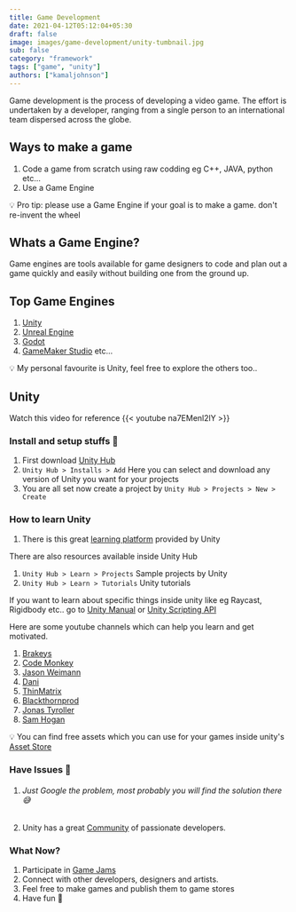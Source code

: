 ```yaml
---
title: Game Development
date: 2021-04-12T05:12:04+05:30
draft: false
image: images/game-development/unity-tumbnail.jpg
sub: false
category: "framework"
tags: ["game", "unity"]
authors: ["kamaljohnson"]
---
```

Game development is the process of developing a video game. The effort is undertaken by a developer, ranging from a single person to an international team dispersed across the globe.

## Ways to make a game

1. Code a game from scratch using raw codding eg C++, JAVA, python etc...
2. Use a Game Engine

💡 Pro tip: please use a Game Engine if your goal is to make a game. don't re-invent the wheel

## Whats a Game Engine?

Game engines are tools available for game designers to code and plan out a game quickly and easily without building one from the ground up.

## Top Game Engines

1. [Unity](https://unity.com/)
2. [Unreal Engine](https://www.unrealengine.com/en-US/)
3. [Godot](https://godotengine.org/)
4. [GameMaker Studio](https://www.yoyogames.com/en/gamemaker) etc...

💡 My personal favourite is Unity, feel free to explore the others too..

## Unity

Watch this video for reference
{{< youtube na7EMenl2lY >}}

### Install and setup stuffs 🚧

1. First download [Unity Hub](https://unity3d.com/get-unity/download)
2. `Unity Hub > Installs > Add` Here you can select and download any version of Unity you want for your projects
3. You are all set now create a project by `Unity Hub > Projects > New > Create`

### How to learn Unity

1. There is this great [learning platform](https://unity.com/learn) provided by Unity

There are also resources available inside Unity Hub

1. `Unity Hub > Learn > Projects` Sample projects by Unity
2. `Unity Hub > Learn > Tutorials` Unity tutorials

If you want to learn about specific things inside unity like eg Raycast, Rigidbody etc.. go to [Unity Manual](https://docs.unity3d.com/Manual/index.html) or [Unity Scripting API](https://docs.unity3d.com/ScriptReference/index.html)

Here are some youtube channels which can help you learn and get motivated.

1. [Brakeys](https://www.youtube.com/user/Brackeys)
2. [Code Monkey](https://www.youtube.com/channel/UCFK6NCbuCIVzA6Yj1G_ZqCg)
3. [Jason Weimann](https://www.youtube.com/channel/UCX_b3NNQN5bzExm-22-NVVg)
4. [Dani](https://www.youtube.com/channel/UCIabPXjvT5BVTxRDPCBBOOQ)
5. [ThinMatrix](https://www.youtube.com/user/ThinMatrix)
6. [Blackthornprod](https://www.youtube.com/channel/UC9Z1XWw1kmnvOOFsj6Bzy2g)
7. [Jonas Tyroller](https://www.youtube.com/channel/UC_p_9arduPuxM8DHTGIuSOg)
8. [Sam Hogan](https://www.youtube.com/channel/UCORkUj9eaM2aDJM1VYyDDTA)

💡 You can find free assets which you can use for your games inside unity's [Asset Store](https://assetstore.unity.com/)

### Have Issues 🛑

1. ###### Just Google the problem, most probably you will find the solution there 😅
2. Unity has a great [Community](https://unity.com/community) of passionate developers.

### What Now?

1. Participate in [Game Jams](https://itch.io/jams)
2. Connect with other developers, designers and artists.
3. Feel free to make games and publish them to game stores
4. Have fun 🥳
